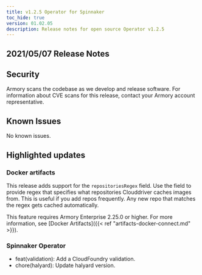 ```yaml
---
title: v1.2.5 Operator for Spinnaker
toc_hide: true
version: 01.02.05
description: Release notes for open source Operator v1.2.5
---
```


## 2021/05/07 Release Notes

## Security

Armory scans the codebase as we develop and release software. For information about CVE scans for this release, contact your Armory account representative.

## Known Issues
No known issues.

## Highlighted updates

### Docker artifacts

This release adds support for the `repositoriesRegex` field. Use the field to provide regex that specifies what repositories Clouddriver caches images from. This is useful if you add repos frequently. Any new repo that matches the regex gets cached automatically.

This feature requires Armory Enterprise 2.25.0 or higher. For more information, see [Docker Artifacts]({{< ref "artifacts-docker-connect.md" >}}).

### Spinnaker Operator

* feat(validation): Add a CloudFoundry validation.
* chore(halyard): Update halyard version.
